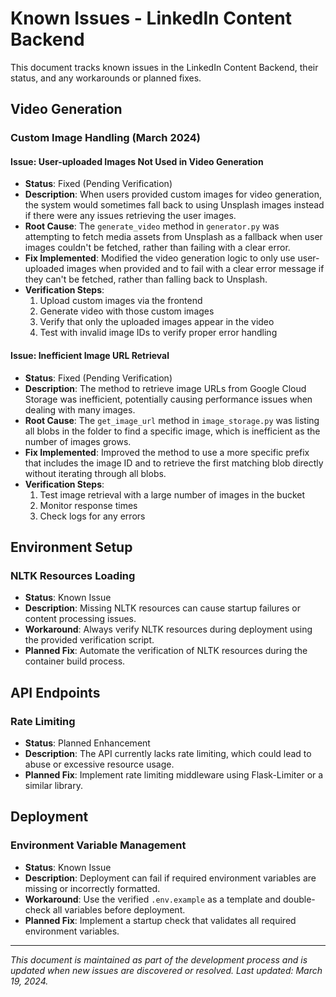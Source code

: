 # Known Issues - LinkedIn Content Backend

This document tracks known issues in the LinkedIn Content Backend, their status, and any workarounds or planned fixes.

## Video Generation

### Custom Image Handling (March 2024)

#### Issue: User-uploaded Images Not Used in Video Generation
- **Status**: Fixed (Pending Verification)
- **Description**: When users provided custom images for video generation, the system would sometimes fall back to using Unsplash images instead if there were any issues retrieving the user images.
- **Root Cause**: The `generate_video` method in `generator.py` was attempting to fetch media assets from Unsplash as a fallback when user images couldn't be fetched, rather than failing with a clear error.
- **Fix Implemented**: Modified the video generation logic to only use user-uploaded images when provided and to fail with a clear error message if they can't be fetched, rather than falling back to Unsplash.
- **Verification Steps**:
  1. Upload custom images via the frontend
  2. Generate video with those custom images
  3. Verify that only the uploaded images appear in the video
  4. Test with invalid image IDs to verify proper error handling

#### Issue: Inefficient Image URL Retrieval
- **Status**: Fixed (Pending Verification)
- **Description**: The method to retrieve image URLs from Google Cloud Storage was inefficient, potentially causing performance issues when dealing with many images.
- **Root Cause**: The `get_image_url` method in `image_storage.py` was listing all blobs in the folder to find a specific image, which is inefficient as the number of images grows.
- **Fix Implemented**: Improved the method to use a more specific prefix that includes the image ID and to retrieve the first matching blob directly without iterating through all blobs.
- **Verification Steps**:
  1. Test image retrieval with a large number of images in the bucket
  2. Monitor response times
  3. Check logs for any errors

## Environment Setup

### NLTK Resources Loading
- **Status**: Known Issue
- **Description**: Missing NLTK resources can cause startup failures or content processing issues.
- **Workaround**: Always verify NLTK resources during deployment using the provided verification script.
- **Planned Fix**: Automate the verification of NLTK resources during the container build process.

## API Endpoints

### Rate Limiting
- **Status**: Planned Enhancement
- **Description**: The API currently lacks rate limiting, which could lead to abuse or excessive resource usage.
- **Planned Fix**: Implement rate limiting middleware using Flask-Limiter or a similar library.

## Deployment

### Environment Variable Management
- **Status**: Known Issue
- **Description**: Deployment can fail if required environment variables are missing or incorrectly formatted.
- **Workaround**: Use the verified `.env.example` as a template and double-check all variables before deployment.
- **Planned Fix**: Implement a startup check that validates all required environment variables.

---

*This document is maintained as part of the development process and is updated when new issues are discovered or resolved. Last updated: March 19, 2024.* 